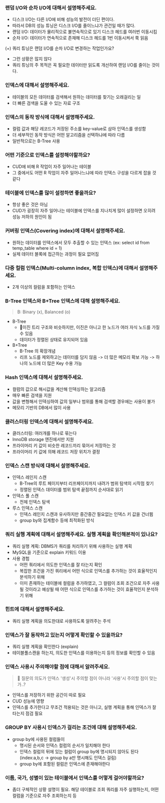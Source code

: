 ### 랜덤 I/O와 순차 I/O에 대해서 설명해주세요.

- 디스크 I/O는 다른 I/O에 비해 성능의 발전이 더딘 편이다.
- 따라서 DB의 성능 튜닝은 디스크 I/O를 줄이느냐가 관건일 때가 많다.
- 랜덤 I/O: 데이터가 물리적으로 불연속적으로 있기 디스크 헤드를 여러번 이동시킴
- 순차 I/O: 데이터가 연속적으로 존재해 디스크 헤드를 1번 이동시켜서 쭉 읽음

(+) 쿼리 튜닝은 랜덤 I/O를 순차 I/O로 변경하는 작업인가요?
- 그런 상황은 많지 않다
- 쿼리 튜닝의 주 목적은 꼭 필요한 데이터만 읽도록 개선하여 랜덤 I/O를 줄이는 것이다.

### 인덱스에 대해서 설명해주세요.

- 테이블의 모든 데이터를 검색해서 원하는 데이터를 찾기는 오래걸리는 일
- 더 빠른 검색을 도울 수 있는 자료 구조

### 인덱스의 동작 방식에 대해서 설명해주세요.

- 컬럼 값과 해당 레코드가 저장된 주소를 key-value로 삼아 인덱스를 생성함
- 더 세부적인 동작 방식은 어떤 알고리즘을 선택하냐에 따라 다름
- 일반적으로는 B-Tree 사용

### 어떤 기준으로 인덱스를 설정해야할까요?

- CUD에 비해 R 작업이 자주 일어나는 테이블
- 그 중에서도 어떤 R 작업이 자주 일어나느냐에 따라 인덱스 구성을 다르게 잡을 것 같다

### 테이블에 인덱스를 많이 설정하면 좋을까요?

- 항상 좋은 것은 아님
- CUD가 굉장히 자주 일어나는 테이블에 인덱스를 지나치게 많이 설정하면 오히려 성능 저하의 원인이 됨

### 커버링 인덱스(Covering index)에 대해서 설명해주세요.

- 원하는 데이터를 인덱스에서 모두 추출할 수 있는 인덱스 (ex: select id from temp_table where id = 1)
- 실제 데이터 블록에 접근하는 과정이 필요 없어짐

### 다중 컬럼 인덱스(Multi-column index, 복합 인덱스)에 대해서 설명해주세요.

- 2개 이상의 컬럼을 포함하는 인덱스

### B-Tree 인덱스와 B+Tree 인덱스에 대해 설명해주세요.

> B: Binary (x), Balanced (o)

- B-Tree
  - 이진 트리 구조와 비슷하지만, 이진은 아니고 한 노드가 여러 자식 노드를 가질 수 있음
  - 데이터가 정렬된 상태로 유지되어 있음
- B+Tree
  - B-Tree 의 확장개념
  - 리프 노드를 제외하고는 데이터를 담지 않음 -> 더 많은 메모리 확보 가능 -> 하나의 노드에 더 많은 Key 수용 가능

### Hash 인덱스에 대해서 설명해주세요.

- 컬럼의 값으로 해시값을 계산해 인덱싱하는 알고리즘
- 매우 빠른 검색을 지원
- 값을 변형해서 인덱싱하여 값의 일부나 범위를 통해 검색할 경우에는 사용이 불가
- 메모리 기반의 DB에서 많이 사용

### 클러스터링 인덱스에 대해서 설명해주세요.

- 클러스터링: 여러개를 하나로 묶는다
- InnoDB storage 엔진에서만 지원
- 프라이머리 키 값이 비슷한 레코드끼리 묶어서 저장하는 것
- 프라이머리 키 값에 의해 레코드 저장 위치가 결정

### 인덱스 스캔 방식에 대해서 설명해주세요.

- 인덱스 레인지 스캔
  - B-Tree의 루트 페이지부터 리프페이지까지 내려가 범위 탐색의 시작점 찾기
  - 정렬된 인덱스 데이터를 범위 탐색 끝점까지 순서대로 읽기
- 인덱스 풀 스캔
  - 전체 인덱스 탐색
- 루스 인덱스 스캔
  - 인덱스 레인지 스캔과 유사하지만 중간중간 필요없는 인덱스 키 값을 건너뜀
  - group by와 집계함수 등에 최적화된 방식


### 쿼리 실행 계획에 대해서 설명해주세요. 실행 계획을 확인해본적이 있나요?

- 쿼리 실행 계획: DBMS가 쿼리를 처리하기 위해 사용하는 실행 계획
- MySQL을 기준으로 explain 키워드 이용
- 사용 경험
  - 어떤 쿼리에서 의도한 인덱스를 잘 타는지 확인
  - 복잡한 조건을 가진 쿼리에서 어떤 식으로 인덱스를 추가하는 것이 효율적인지 분석하기 위해
  - 이미 존재하는 테이블에 컬럼을 추가하였고, 그 컬럼이 조회 조건으로 자주 사용될 것이라고 예상될 때 어떤 식으로 인덱스를 추가하는 것이 효율적인지 분석하기 위해

### 힌트에 대해서 설명해주세요.

- 쿼리 실행 계획을 의도한대로 사용하도록 알려주는 주석

### 인덱스가 잘 동작하고 있는지 어떻게 확인할 수 있을까요?

- 쿼리 실행 계획을 확인한다 (explain)
- 테이블풀스캔을 하는지, 의도한 인덱스를 이용하는지 등의 정보를 확인할 수 있음

### 인덱스 사용시 주의해야할 점에 대해서 알려주세요.

> 🤔 질문의 의도가 인덱스 '생성'시 주의할 점이 아니라 '사용'시 주의할 점이 맞는가..?

- 인덱스를 저장하기 위한 공간이 따로 필요
- CUD 성능에 영향
- 인덱스를 추가한다고 무조건 적용되는 것은 아니고, 실행 계획을 통해 인덱스가 잘 타는지 점검 필요

### GROUP BY 사용시 인덱스가 걸리는 조건에 대해 설명해주세요.

- group by에 사용된 컬럼들이
  - 명시된 순서와 인덱스 컬럼의 순서가 일치해야 한다
  - 인덱스 컬럼의 뒤에 있는 컬럼이 group by에 명시되지 않아도 된다 (index:a,b,c -> group by a만 명시해도 인덱스 걸림)
  - group by에 포함된 컬럼은 인덱스에 존재해야한다

### 이름, 국가, 성별이 있는 테이블에서 인덱스를 어떻게 걸어야할까요?

- 좀더 구체적인 상황 설명이 필요. 해당 테이블로 조회 쿼리를 자주 실행하는지, 어떤 컬럼을 기준으로 자주 조회하는지 등
